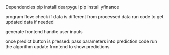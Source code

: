 Dependencies
pip install dearpygui
pip install yfinance

program flow:
  check if data is different from processed data
  run code to get updated data if needed

  generate frontend
  handle user inputs

  once predict button is pressed:
    pass parameters into prediction code
    run the algorithm
    update frontend to show predictions